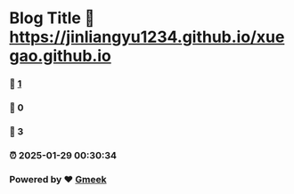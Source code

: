 # Blog Title :link: https://jinliangyu1234.github.io/xuegao.github.io 
### :page_facing_up: [1](https://jinliangyu1234.github.io/xuegao.github.io/tag.html) 
### :speech_balloon: 0 
### :hibiscus: 3 
### :alarm_clock: 2025-01-29 00:30:34 
### Powered by :heart: [Gmeek](https://github.com/Meekdai/Gmeek)

